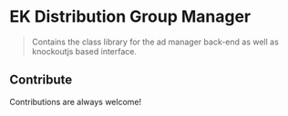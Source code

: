 # EK Distribution Group Manager
> Contains the class library for the ad manager back-end as well as knockoutjs based interface.

## Contribute

Contributions are always welcome!